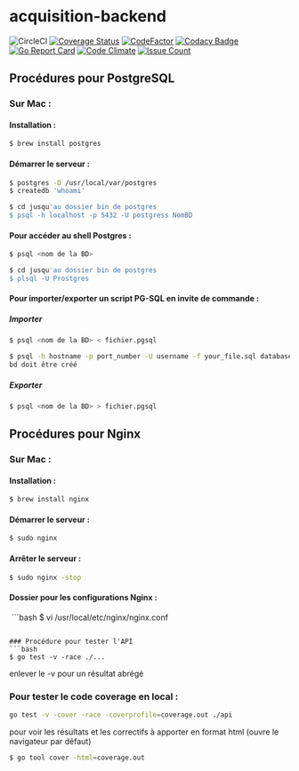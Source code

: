 # acquisition-backend

![CircleCI](https://circleci.com/gh/TSAP-Laval/acquisition-backend.svg?style=svg)
[![Coverage Status](https://coveralls.io/repos/github/TSAP-Laval/acquisition-backend/badge.svg?branch=master)](https://coveralls.io/github/TSAP-Laval/acquisition-backend?branch=master)
[![CodeFactor](https://www.codefactor.io/repository/github/tsap-laval/acquisition-backend/badge)](https://www.codefactor.io/repository/github/tsap-laval/acquisition-backend)
[![Codacy Badge](https://api.codacy.com/project/badge/Grade/81cf4d96c1fc41e6992c22aadca440a5)](https://www.codacy.com/app/laurentlp/acquisition-backend?utm_source=github.com&amp;utm_medium=referral&amp;utm_content=TSAP-Laval/acquisition-backend&amp;utm_campaign=Badge_Grade)
[![Go Report Card](https://goreportcard.com/badge/github.com/TSAP-Laval/acquisition-backend)](https://goreportcard.com/report/github.com/TSAP-Laval/acquisition-backend)
[![Code Climate](https://codeclimate.com/repos/58e82ea5c062d70264000dc5/badges/1beb1535545c1e464028/gpa.svg)](https://codeclimate.com/repos/58e82ea5c062d70264000dc5/feed)
[![Issue Count](https://codeclimate.com/repos/58e82ea5c062d70264000dc5/badges/1beb1535545c1e464028/issue_count.svg)](https://codeclimate.com/repos/58e82ea5c062d70264000dc5/feed)

## Procédures pour PostgreSQL
### Sur Mac :
#### Installation :
  ```bash
  $ brew install postgres
  ```
#### Démarrer le serveur :
  ```bash
  $ postgres -D /usr/local/var/postgres
  $ createdb 'whoami'
  ```
  ```bash
  $ cd jusqu'au dossier bin de postgres
  $ psql -h localhost -p 5432 -U postgress NomBD
  ```
 
#### Pour accéder au shell Postgres :
  ```bash
  $ psql <nom de la BD>
  ```
  ```bash
  $ cd jusqu'au dossier bin de postgres
  $ plsql -U Prostgres
  ```
#### Pour importer/exporter un script PG-SQL en invite de commande :
##### Importer
  ```bash
  $ psql <nom de la BD> < fichier.pgsql
  ```
  ```bash
  $ psql -h hostname -p port_number -U username -f your_file.sql databasename  
  bd doit être créé
  ```
##### Exporter
  ```bash
  $ psql <nom de la BD> > fichier.pgsql
  ```
  
  

## Procédures pour Nginx
### Sur Mac :
#### Installation :
  ```bash
  $ brew install nginx
  ```
#### Démarrer le serveur :
  ```bash
  $ sudo nginx
  ```
#### Arrêter le serveur :
  ```bash
  $ sudo nginx -stop
  ```

#### Dossier pour les configurations Nginx :
  ```bash
  $ vi /usr/local/etc/nginx/nginx.conf
  ```

### Procédure pour tester l'API
  ```bash
  $ go test -v -race ./...
  ```
enlever le -v pour un résultat abrégé

### Pour tester le code coverage en local :
  ```bash
  go test -v -cover -race -coverprofile=coverage.out ./api
  ```
  pour voir les résultats et les correctifs à apporter en format html (ouvre le navigateur par défaut)
  ```bash
  $ go tool cover -html=coverage.out
  ```

